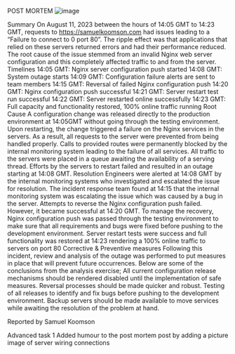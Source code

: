 POST MORTEM
![image](post_mortem_image.jpeg)

Summary
On August 11, 2023 between the hours of 14:05 GMT to 14:23 GMT, requests to https://samuelkoomson.com had issues leading to a “Failure to connect to 0 port 80”. The ripple effect was that applications that relied on these servers returned errors and had their performance reduced.
The root cause of the issue stemmed from an invalid Nginx web server configuration and this completely affected traffic to and from the server.
  Timelines
14:05 GMT: Nginx server configuration push started
14:08 GMT: System outage starts
14:09 GMT: Configuration failure alerts are sent to team members
14:15 GMT: Reversal of failed Nginx configuration push
14:20 GMT: Nginx configuration push successful
14:21 GMT: Server restart test run successful
14:22 GMT: Server restarted online successfully
14:23 GMT: Full capacity and functionality restored, 100% online traffic running 
Root Cause
A configuration change was released directly to the production environment at 14:05GMT without going through the testing environment. Upon restarting, the change triggered a failure on the Nginx services in the servers.
As a result, all requests to the server were prevented from being handled properly. Calls to provided routes were permanently blocked by the internal monitoring system leading to the failure of all services.
All traffic to the servers were placed in a queue awaiting the availability of a serving thread. Efforts by the servers to restart failed and resulted in an outage starting at 14:08 GMT.
Resolution
Engineers were alerted at 14:08 GMT by the internal monitoring systems who investigated and escalated the issue for resolution. The incident response team found at 14:15 that the internal monitoring system was escalating the issue which was caused by a bug in the server. Attempts to reverse the Nginx configuration push failed. However, it became successful at 14:20 GMT.
To manage the  recovery, Nginx configuration push was passed through the testing environment to make sure that all requirements and bugs were fixed before pushing to the development environment. Server restart tests were success and full functionality was restored at 14:23 rendering a 100% online  traffic to servers on port 80
Corrective & Preventive measures
Following this incident, review and analysis of the outage was performed to put measures in place that will prevent future occurrences. Below are some of the conclusions from the analysis exercise;
All current configuration release mechanisms should be rendered disabled until the implementation of safe measures.
Reversal processes should be made quicker and robust.
Testing of all releases to identify and fix bugs before pushing to the development environment.
Backup servers should be made available to move services while awaiting the resolution of the problem at hand.

Reported by Samuel Koomson

Advanced task 1
Added humour to the post mortem post by adding a picture image of server wiring connections
